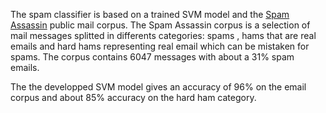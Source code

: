 The spam classifier is based on a trained SVM model and the [Spam Assassin](https://spamassassin.apache.org) public mail corpus. The Spam Assassin corpus is a selection of mail messages splitted in differents categories: spams , hams that are real emails and hard hams representing real email which can be mistaken for spams. The corpus contains 6047 messages with about a 31% spam emails.

The the developped SVM model gives an accuracy of 96% on the email corpus and about 85% accuracy on the hard ham category.
